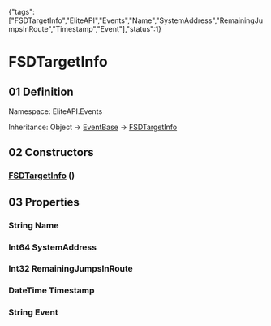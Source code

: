 {"tags":["FSDTargetInfo","EliteAPI","Events","Name","SystemAddress","RemainingJumpsInRoute","Timestamp","Event"],"status":1}

# FSDTargetInfo

## 01 Definition

Namespace: <span class='code'>EliteAPI.Events</span>

Inheritance: <span class='code'>Object</span> → <span class='code'>[EventBase](../../EliteAPI/Events/EventBase.html)</span> → <span class='code'>[FSDTargetInfo](../../EliteAPI/Events/FSDTargetInfo.html)</span>

## 02 Constructors

### <span class='code'>[FSDTargetInfo](../../EliteAPI/Events/FSDTargetInfo.html)</span> ()

## 03 Properties

### <span class='code'>String</span> Name

### <span class='code'>Int64</span> SystemAddress

### <span class='code'>Int32</span> RemainingJumpsInRoute

### <span class='code'>DateTime</span> Timestamp

### <span class='code'>String</span> Event

